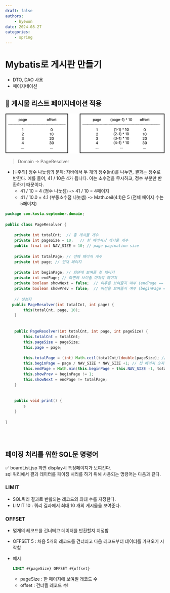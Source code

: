 ```yaml
---
draft: false
authors:
    - hyewon
date: 2024-08-27
categories:
    - spring
---
```


# Mybatis로 게시판 만들기

-   DTO, DAO 사용
-   페이지네이션

<!-- more -->

## 📌 게시물 리스트 페이지네이션 적용

![alt text](img/image-1.png)

> Domain -> PageResolver

-   [💡주의] 정수 나눗셈의 문제: 자바에서 두 개의 정수(int)를 나누면, 결과는 정수로 반한다. 예를 들어, 41 / 10은 4가 됩니다. 이는 소수점을 무시하고, 정수 부분만 반환하기 때문이다.
    -   41 / 10 = 4 (정수 나눗셈) -> 41 / 10 = 4페이지
    -   41 / 10.0 = 4.1 (부동소수점 나눗셈) -> Math.ceil(4.1)은 5 (전체 페이지 수는 5페이지)

```java
package com.kosta.september.domain;

public class PageResolver {

	private int totalCnt;  // 총 게시물 개수
	private int pageSize = 10;   // 한 페이지당 게시물 개수
	public final int NAV_SIZE = 10; // page pagination size

    private int totalPage; // 전페 페이지 개수
    private int page; // 현재 페이지

    private int beginPage; // 화면에 보여줄 첫 페이지
    private int endPage; // 화면에 보여줄 마지막 페이지
    private boolean showNext = false;  // 이후를 보여줄지 여부 (endPage == totalPage showNext는 false)
    private boolean showPrev = false;  // 이전을 보여줄지 여부 (beginPage == 1 아니면 showPrev는 true)

    // 생성자
   public PageResolver(int totalCnt, int page) {
		this(totalCnt, page, 10);
	}


	public PageResolver(int totalCnt, int page, int pageSize) {
		this.totalCnt = totalCnt;
		this.pageSize = pageSize;
		this.page = page;

		this.totalPage = (int) Math.ceil(totalCnt/(double)pageSize); // 전체 페이지 개수
        this.beginPage = page / NAV_SIZE * NAV_SIZE +1; // 첫 페이지 숫자
        this.endPage = Math.min(this.beginPage + this.NAV_SIZE -1, totalPage); // 마지막 페이지 숫자
        this.showPrev = beginPage != 1;
        this.showNext = endPage != totalPage;
	}


    public void print() {
        s
    }

}

```

<br>
<br>

## 페이징 처리를 위한 SQL문 명령어

✅ boardList.jsp 화면 display시 특정페이지가 보여진다.  
sql 쿼리에서 결과 데이터를 페이징 처리를 하기 위해 사용되는 명령어는 다음과 같다.

### LIMIT

-   SQL쿼리 결과로 반홚되는 레코드의 최대 수를 지정한다.
-   LIMIT 10 : 쿼리 결과에서 최대 10 개의 게시물을 보여준다.

### OFFSET

-   몇개의 레코드를 건너띄고 데이터를 반환할지 지정함
-   OFFSET 5 : 처음 5개의 레코드를 건너띄고 다음 레코드부터 데이터를 가져오기 시작함
-   예시

    ```sql
    LIMIT #{pageSize} OFFSET #{offset}
    ```

    -   pageSize : 한 페이지에 보여질 레코드 수
    -   offset : 건너띌 레코드 수!
